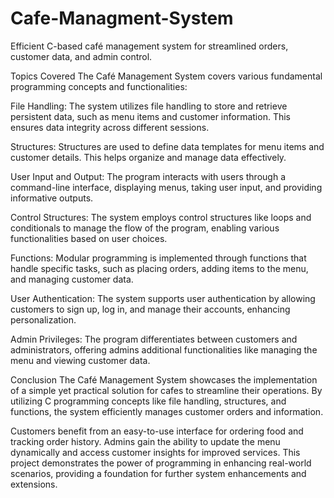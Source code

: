 # Cafe-Managment-System
 Efficient C-based café management system for streamlined orders, customer data, and admin control.


Topics Covered
The Café Management System covers various fundamental programming concepts and functionalities:

File Handling: The system utilizes file handling to store and retrieve persistent data, such as menu items and customer information. This ensures data integrity across different sessions.

Structures: Structures are used to define data templates for menu items and customer details. This helps organize and manage data effectively.

User Input and Output: The program interacts with users through a command-line interface, displaying menus, taking user input, and providing informative outputs.

Control Structures: The system employs control structures like loops and conditionals to manage the flow of the program, enabling various functionalities based on user choices.

Functions: Modular programming is implemented through functions that handle specific tasks, such as placing orders, adding items to the menu, and managing customer data.

User Authentication: The system supports user authentication by allowing customers to sign up, log in, and manage their accounts, enhancing personalization.

Admin Privileges: The program differentiates between customers and administrators, offering admins additional functionalities like managing the menu and viewing customer data.

Conclusion
The Café Management System showcases the implementation of a simple yet practical solution for cafes to streamline their operations. By utilizing C programming concepts like file handling, structures, and functions, the system efficiently manages customer orders and information.

Customers benefit from an easy-to-use interface for ordering food and tracking order history. Admins gain the ability to update the menu dynamically and access customer insights for improved services. This project demonstrates the power of programming in enhancing real-world scenarios, providing a foundation for further system enhancements and extensions.
